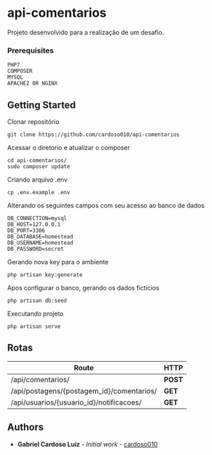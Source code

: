 # api-comentarios

Projeto desenvolvido para a realização de um desafio.

### Prerequisites

```
PHP7
COMPOSER
MYSQL
APACHE2 OR NGINX
```

## Getting Started

Clonar repositório
```
git clone https://github.com/cardoso010/api-comentarios
```
Acessar o diretorio e atualizar o composer
```
cd api-comentarios/
sudo composer update
```

Criando arquivo .env
```
cp .env.example .env 
```

Alterando os seguintes campos com seu acesso ao banco de dados
```
DB_CONNECTION=mysql
DB_HOST=127.0.0.1
DB_PORT=3306
DB_DATABASE=homestead
DB_USERNAME=homestead
DB_PASSWORD=secret
```

Gerando nova key para o ambiente
```
php artisan key:generate
```

Apos configurar o banco, gerando os dados fictícios
```
php artisan db:seed
```

Executando projeto
```
php artisan serve
```

## Rotas

| Route                                      | HTTP     |
| ------------------------------------------ | -------- |
| /api/comentarios/                          | **POST** |
| /api/postagens/{postagem_id}/comentarios/  | **GET**  |
| /api/usuarios/{usuario_id}/notificacoes/   | **GET**  |


## Authors

* **Gabriel Cardoso Luiz** - *Initial work* - [cardoso010](https://github.com/cardoso010)




